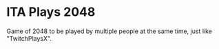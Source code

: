 # ITA Plays 2048

Game of 2048 to be played by multiple people at the same time, just like "TwitchPlaysX".